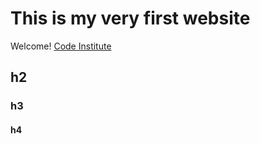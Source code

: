 # This is my very first website

Welcome! [Code Institute](http://codeinstitute.net)

## h2

### h3

#### h4

